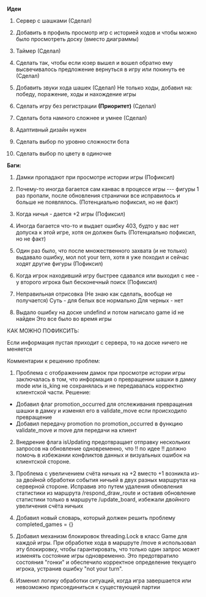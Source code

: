 **Идеи**

1. Сервер с шашками (Сделал)

2. Добавить в профиль просмотр игр с историей ходов и чтобы можно было 
просмотреть доску (вместо диаграммы)

3. Таймер (Сделал)

4. Сделать так, чтобы если юзер вышел и вошел обратно ему высвечивалось 
предложение вернуться в игру или покинуть ее (Сделал)

5. Добавить звуки хода шашек (Сделал)
Не только ходы, добавил на: победу, поражение, ходы и нахождение игры

6. Сделать игру без регистрации **(Приоритет)** (Сделал)

7. Сделать бота намного сложнее и умнее (Сделал)

8. Адаптивный дизайн нужен

9. Сделать выбор по уровню сложности бота

10. Сделать выбор по цвету в одиночке

 **Баги:**

1. Дамки пропадают при просмотре истории игры (Пофиксил)

2. Почему-то иногда багается сам канвас в процессе игры --- фигуры 1 раз пропали, после обновления странички все 
исправилось и больше не появлялось. (Потенциально пофиксил, но не факт)

3. Когда ничья - дается +2 игры (Пофиксил)

4. Иногда багается что-то и выдает ошибку 403, будто у вас нет допуска к этой игре,
хотя он должен быть (Потенциально пофиксил, но не факт)

5. Один раз было, что после множественного захвата (и не только) выдавало ошибку, мол not your tern, хотя я уже 
походил и сейчас ходят другие фигуры (Пофиксил)

6. Когда игрок находивший игру быстрее сдавался или выходил с нее - у второго игрока был бесконечный поиск (Пофиксил)

7. Неправильная отрисовка (Не знаю как сделать, вообще не получается)
Суть - для белых все нормально
Для черных - нет

8. Выдало ошибку на доске undefind и потом написало game id не найден
Это все было во время игры

КАК МОЖНО ПОФИКСИТЬ:

Если информация пустая приходит с сервера, то на доске ничего не меняется



 Комментарии к решению проблем:

1) Проблема с отображением дамок при просмотре истории игры заключалась в том, что информация
о превращении шашки в дамку mode или is_king не сохранялась и не передавалась корректно клиентской части.
Решение:
* Добавил флаг promotion_occurred для отслеживания превращения шашки в дамку
  и изменял его в validate_move если происходило превращение
* Добавил передачу promotion по promotion_occurred в функцию validate_move и move для передачи на клиент

2) Внедрение флага isUpdating предотвращает отправку нескольких запросов на обновление одновременно, 
что !! по идее !! должно помочь в избежании конфликтов данных и визуальных ошибок на клиентской стороне.

3) Проблема с увеличением счёта ничьих на +2 вместо +1 возникла из-за двойной обработки события ничьей
в двух разных маршрутах на серверной стороне. Исправив это путем удаления обновления статистики из маршрута
/respond_draw_route и оставив обновление статистики только в маршруте /update_board, избежали
двойного увеличения счёта ничьих

4) Добавил новый словарь, который должен решить проблему completed_games = {}

5) Добавил механизм блокировок threading.Lock в класс Game для каждой игры. При обработке хода в маршруте
/move я использовал эту блокировку, чтобы гарантировать, что только один запрос может изменять
состояние игры одновременно. Это предотвратило состояния "гонки" и обеспечило корректное определение текущего игрока,
устранив ошибку "not your turn".

6) Изменил логику обработки ситуаций, когда игра завершается или невозможно присоединиться к существующей партии

